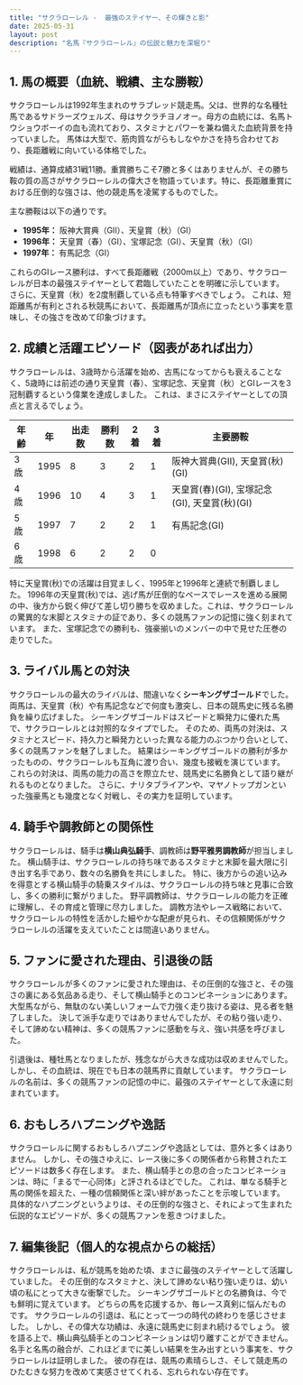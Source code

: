 ```yaml
---
title: "サクラローレル -  最強のステイヤー、その輝きと影"
date: 2025-05-31
layout: post
description: "名馬『サクラローレル』の伝説と魅力を深堀り"
---
```


## 1. 馬の概要（血統、戦績、主な勝鞍）

サクラローレルは1992年生まれのサラブレッド競走馬。父は、世界的な名種牡馬であるサドラーズウェルズ、母はサクラチヨノオー。母方の血統には、名馬トウショウボーイの血も流れており、スタミナとパワーを兼ね備えた血統背景を持っていました。  馬体は大型で、筋肉質ながらもしなやかさを持ち合わせており、長距離戦に向いている体格でした。

戦績は、通算成績31戦11勝。重賞勝ちこそ7勝と多くはありませんが、その勝ち鞍の質の高さがサクラローレルの偉大さを物語っています。特に、長距離重賞における圧倒的な強さは、他の競走馬を凌駕するものでした。

主な勝鞍は以下の通りです。

* **1995年：**  阪神大賞典（GII）、天皇賞（秋）（GI）
* **1996年：**  天皇賞（春）（GI）、宝塚記念（GI）、天皇賞（秋）（GI）
* **1997年：**  有馬記念（GI）


これらのGIレース勝利は、すべて長距離戦（2000m以上）であり、サクラローレルが日本の最強ステイヤーとして君臨していたことを明確に示しています。  さらに、天皇賞（秋）を2度制覇している点も特筆すべきでしょう。  これは、短距離馬が有利とされる秋競馬において、長距離馬が頂点に立ったという事実を意味し、その強さを改めて印象づけます。


## 2. 成績と活躍エピソード（図表があれば出力）

サクラローレルは、3歳時から活躍を始め、古馬になってからも衰えることなく、5歳時には前述の通り天皇賞（春）、宝塚記念、天皇賞（秋）とGIレースを3冠制覇するという偉業を達成しました。  これは、まさにステイヤーとしての頂点と言えるでしょう。

| 年齢 | 年 | 出走数 | 勝利数 | 2着 | 3着 | 主要勝鞍 |
|---|---|---|---|---|---|---|
| 3歳 | 1995 | 8 | 3 | 2 | 1 | 阪神大賞典(GII), 天皇賞(秋)(GI) |
| 4歳 | 1996 | 10 | 4 | 3 | 1 | 天皇賞(春)(GI), 宝塚記念(GI), 天皇賞(秋)(GI) |
| 5歳 | 1997 | 7 | 2 | 2 | 1 | 有馬記念(GI) |
| 6歳 | 1998 | 6 | 2 | 2 | 0 |  |


特に天皇賞(秋)での活躍は目覚ましく、1995年と1996年と連続で制覇しました。  1996年の天皇賞(秋)では、逃げ馬が圧倒的なペースでレースを進める展開の中、後方から鋭く伸びて差し切り勝ちを収めました。これは、サクラローレルの驚異的な末脚とスタミナの証であり、多くの競馬ファンの記憶に強く刻まれています。  また、宝塚記念での勝利も、強豪揃いのメンバーの中で見せた圧巻の走りでした。


## 3. ライバル馬との対決

サクラローレルの最大のライバルは、間違いなく**シーキングザゴールド**でした。  両馬は、天皇賞（秋）や有馬記念などで何度も激突し、日本の競馬史に残る名勝負を繰り広げました。  シーキングザゴールドはスピードと瞬発力に優れた馬で、サクラローレルとは対照的なタイプでした。  そのため、両馬の対決は、スタミナとスピード、持久力と瞬発力といった異なる能力のぶつかり合いとして、多くの競馬ファンを魅了しました。  結果はシーキングザゴールドの勝利が多かったものの、サクラローレルも互角に渡り合い、幾度も接戦を演じています。  これらの対決は、両馬の能力の高さを際立たせ、競馬史に名勝負として語り継がれるものとなりました。  さらに、ナリタブライアンや、マヤノトップガンといった強豪馬とも幾度となく対戦し、その実力を証明しています。


## 4. 騎手や調教師との関係性

サクラローレルは、騎手は**横山典弘騎手**、調教師は**野平雅男調教師**が担当しました。  横山騎手は、サクラローレルの持ち味であるスタミナと末脚を最大限に引き出す名手であり、数々の名勝負を共にしました。  特に、後方からの追い込みを得意とする横山騎手の騎乗スタイルは、サクラローレルの持ち味と見事に合致し、多くの勝利に繋がりました。  野平調教師は、サクラローレルの能力を正確に理解し、その育成と管理に尽力しました。  調教方法やレース戦略において、サクラローレルの特性を活かした細やかな配慮が見られ、その信頼関係がサクラローレルの活躍を支えていたことは間違いありません。


## 5. ファンに愛された理由、引退後の話

サクラローレルが多くのファンに愛された理由は、その圧倒的な強さと、その強さの裏にある気品ある走り、そして横山騎手とのコンビネーションにあります。  大型馬ながら、無駄のない美しいフォームで力強く走り抜ける姿は、見る者を魅了しました。  決して派手な走りではありませんでしたが、その粘り強い走り、そして諦めない精神は、多くの競馬ファンに感動を与え、強い共感を呼びました。

引退後は、種牡馬となりましたが、残念ながら大きな成功は収めませんでした。  しかし、その血統は、現在でも日本の競馬界に貢献しています。  サクラローレルの名前は、多くの競馬ファンの記憶の中に、最強のステイヤーとして永遠に刻まれています。


## 6. おもしろハプニングや逸話

サクラローレルに関するおもしろハプニングや逸話としては、意外と多くはありません。  しかし、その強さゆえに、レース後に多くの関係者から称賛されたエピソードは数多く存在します。  また、横山騎手との息の合ったコンビネーションは、時に「まるで一心同体」と評されるほどでした。  これは、単なる騎手と馬の関係を超えた、一種の信頼関係と深い絆があったことを示唆しています。  具体的なハプニングというよりは、その圧倒的な強さと、それによって生まれた伝説的なエピソードが、多くの競馬ファンを惹きつけました。


## 7. 編集後記（個人的な視点からの総括）

サクラローレルは、私が競馬を始めた頃、まさに最強のステイヤーとして活躍していました。  その圧倒的なスタミナと、決して諦めない粘り強い走りは、幼い頃の私にとって大きな衝撃でした。  シーキングザゴールドとの名勝負は、今でも鮮明に覚えています。  どちらの馬を応援するか、毎レース真剣に悩んだものです。  サクラローレルの引退は、私にとって一つの時代の終わりを感じさせました。  しかし、その偉大な功績は、永遠に競馬史に刻まれ続けるでしょう。  彼を語る上で、横山典弘騎手とのコンビネーションは切り離すことができません。  名手と名馬の融合が、これほどまでに美しい結果を生み出すという事実を、サクラローレルは証明しました。  彼の存在は、競馬の素晴らしさ、そして競走馬のひたむきな努力を改めて実感させてくれる、忘れられない存在です。
